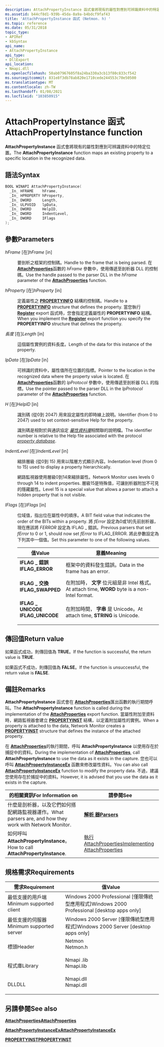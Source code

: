 ```yaml
---
description: AttachPropertyInstance 函式會將現有的屬性對應到可辨識資料中的特定位置。
ms.assetid: b44cf8d1-939b-45da-8a9a-b4bdcf9faf43
title: 'AttachPropertyInstance 函式 (Netmon. h) '
ms.topic: reference
ms.date: 05/31/2018
topic_type:
- APIRef
- kbSyntax
api_name:
- AttachPropertyInstance
api_type:
- DllExport
api_location:
- Nmapi.dll
ms.openlocfilehash: 50ab07967605f8a24ba330a3cb13f80c833cf542
ms.sourcegitcommit: 831e8f3db78ab820e1710cede244553c70e50500
ms.translationtype: MT
ms.contentlocale: zh-TW
ms.lasthandoff: 01/08/2021
ms.locfileid: "103850915"
---
```

# <a name="attachpropertyinstance-function"></a><span data-ttu-id="eeffb-103">AttachPropertyInstance 函式</span><span class="sxs-lookup"><span data-stu-id="eeffb-103">AttachPropertyInstance function</span></span>

<span data-ttu-id="eeffb-104">**AttachPropertyInstance** 函式會將現有的屬性對應到可辨識資料中的特定位置。</span><span class="sxs-lookup"><span data-stu-id="eeffb-104">The **AttachPropertyInstance** function maps an existing property to a specific location in the recognized data.</span></span>

## <a name="syntax"></a><span data-ttu-id="eeffb-105">語法</span><span class="sxs-lookup"><span data-stu-id="eeffb-105">Syntax</span></span>


```C++
BOOL WINAPI AttachPropertyInstance(
  _In_ HFRAME    hFrame,
  _In_ HPROPERTY hProperty,
  _In_ DWORD     Length,
  _In_ ULPVOID   lpData,
  _In_ DWORD     HelpID,
  _In_ DWORD     IndentLevel,
  _In_ DWORD     IFlags
);
```



## <a name="parameters"></a><span data-ttu-id="eeffb-106">參數</span><span class="sxs-lookup"><span data-stu-id="eeffb-106">Parameters</span></span>

<dl> <dt>

<span data-ttu-id="eeffb-107">*hFrame* \[在\]</span><span class="sxs-lookup"><span data-stu-id="eeffb-107">*hFrame* \[in\]</span></span>
</dt> <dd>

<span data-ttu-id="eeffb-108">要剖析之框架的控制碼。</span><span class="sxs-lookup"><span data-stu-id="eeffb-108">Handle to the frame that is being parsed.</span></span> <span data-ttu-id="eeffb-109">在 [**AttachProperties**](attachproperties.md)函數的 *hFrame* 參數中，使用傳遞至剖析器 DLL 的控制碼。</span><span class="sxs-lookup"><span data-stu-id="eeffb-109">Use the handle passed to the parser DLL in the *hFrame* parameter of the [**AttachProperties**](attachproperties.md) function.</span></span>

</dd> <dt>

<span data-ttu-id="eeffb-110">*hProperty* \[在\]</span><span class="sxs-lookup"><span data-stu-id="eeffb-110">*hProperty* \[in\]</span></span>
</dt> <dd>

<span data-ttu-id="eeffb-111">定義屬性之 [**PROPERTYINFO**](propertyinfo.md) 結構的控制碼。</span><span class="sxs-lookup"><span data-stu-id="eeffb-111">Handle to a [**PROPERTYINFO**](propertyinfo.md) structure that defines the property.</span></span> <span data-ttu-id="eeffb-112">當您執行 [**Register**](register-parser.md) export 函式時，您會指定定義屬性的 **PROPERTYINFO** 結構。</span><span class="sxs-lookup"><span data-stu-id="eeffb-112">When you implement the [**Register**](register-parser.md) export function you specify the **PROPERTYINFO** structure that defines the property.</span></span>

</dd> <dt>

<span data-ttu-id="eeffb-113">*長度* \[在\]</span><span class="sxs-lookup"><span data-stu-id="eeffb-113">*Length* \[in\]</span></span>
</dt> <dd>

<span data-ttu-id="eeffb-114">這個屬性實例的資料長度。</span><span class="sxs-lookup"><span data-stu-id="eeffb-114">Length of the data for this instance of the property.</span></span>

</dd> <dt>

<span data-ttu-id="eeffb-115">*lpData* \[在\]</span><span class="sxs-lookup"><span data-stu-id="eeffb-115">*lpData* \[in\]</span></span>
</dt> <dd>

<span data-ttu-id="eeffb-116">可辨識的資料中，屬性值所在位置的指標。</span><span class="sxs-lookup"><span data-stu-id="eeffb-116">Pointer to the location in the recognized data where the property value is located.</span></span> <span data-ttu-id="eeffb-117">在 [**AttachProperties**](attachproperties.md)函數的 *lpProtocol* 參數中，使用傳遞至剖析器 DLL 的指標。</span><span class="sxs-lookup"><span data-stu-id="eeffb-117">Use the pointer passed to the parser DLL in the *lpProtocol* parameter of the [**AttachProperties**](attachproperties.md) function.</span></span>

</dd> <dt>

<span data-ttu-id="eeffb-118">*H* \[在\]</span><span class="sxs-lookup"><span data-stu-id="eeffb-118">*HelpID* \[in\]</span></span>
</dt> <dd>

<span data-ttu-id="eeffb-119">識別碼 (從0到 2047) 用來設定屬性的即時線上說明。</span><span class="sxs-lookup"><span data-stu-id="eeffb-119">Identifier (from 0 to 2047) used to set context-sensitive Help for the property.</span></span>

<span data-ttu-id="eeffb-120">識別碼是相對於與通訊協定 [*屬性資料庫*](p.md)相關聯的說明檔。</span><span class="sxs-lookup"><span data-stu-id="eeffb-120">The identifier number is relative to the Help file associated with the protocol [*property database*](p.md).</span></span>

</dd> <dt>

<span data-ttu-id="eeffb-121">*IndentLevel* \[在\]</span><span class="sxs-lookup"><span data-stu-id="eeffb-121">*IndentLevel* \[in\]</span></span>
</dt> <dd>

<span data-ttu-id="eeffb-122">縮排層級 (從0到 15) 用來以階層方式顯示內容。</span><span class="sxs-lookup"><span data-stu-id="eeffb-122">Indentation level (from 0 to 15) used to display a property hierarchically.</span></span>

<span data-ttu-id="eeffb-123">網路監視器使用層級0到14來縮排屬性。</span><span class="sxs-lookup"><span data-stu-id="eeffb-123">Network Monitor uses levels 0 through 14 to indent properties.</span></span> <span data-ttu-id="eeffb-124">層級15是特殊值，可讓剖析器附加不可見的隱藏屬性。</span><span class="sxs-lookup"><span data-stu-id="eeffb-124">Level 15 is a special value that allows a parser to attach a hidden property that is not visible.</span></span>

</dd> <dt>

<span data-ttu-id="eeffb-125">*IFlags* \[在\]</span><span class="sxs-lookup"><span data-stu-id="eeffb-125">*IFlags* \[in\]</span></span>
</dt> <dd>

<span data-ttu-id="eeffb-126">位域值，指出位在屬性中的順序。</span><span class="sxs-lookup"><span data-stu-id="eeffb-126">A BIT field value that indicates the order of the BITs within a property.</span></span> <span data-ttu-id="eeffb-127">將 *fError* 設定為0或1的先前剖析器，現在應該將 *FERROR* 設定為 IFLAG \_ 錯誤。</span><span class="sxs-lookup"><span data-stu-id="eeffb-127">Previous parsers that set *fError* to 0 or 1, should now set *fError* to IFLAG\_ERROR.</span></span> <span data-ttu-id="eeffb-128">將此參數設定為下列其中一個值。</span><span class="sxs-lookup"><span data-stu-id="eeffb-128">Set this parameter to one of the following values.</span></span>



| <span data-ttu-id="eeffb-129">值</span><span class="sxs-lookup"><span data-stu-id="eeffb-129">Value</span></span>                                                                                                                                                         | <span data-ttu-id="eeffb-130">意義</span><span class="sxs-lookup"><span data-stu-id="eeffb-130">Meaning</span></span>                                                         |
|---------------------------------------------------------------------------------------------------------------------------------------------------------------|-----------------------------------------------------------------|
| <span id="IFLAG_ERROR"></span><span id="iflag_error"></span><dl> <span data-ttu-id="eeffb-131"><dt>**IFLAG \_ 錯誤**</dt></span><span class="sxs-lookup"><span data-stu-id="eeffb-131"><dt>**IFLAG\_ERROR**</dt></span></span> </dl>       | <span data-ttu-id="eeffb-132">框架中的資料發生錯誤。</span><span class="sxs-lookup"><span data-stu-id="eeffb-132">Data in the frame has an error.</span></span><br/>                      |
| <span id="IFLAG_SWAPPED"></span><span id="iflag_swapped"></span><dl> <span data-ttu-id="eeffb-133"><dt>**IFLAG \_ 交換**</dt></span><span class="sxs-lookup"><span data-stu-id="eeffb-133"><dt>**IFLAG\_SWAPPED**</dt></span></span> </dl> | <span data-ttu-id="eeffb-134">在附加時， **文字** 位元組是非 Intel 格式。</span><span class="sxs-lookup"><span data-stu-id="eeffb-134">At attach time, **WORD** byte is a non-Intel format.</span></span><br/> |
| <span id="IFLAG_UNICODE"></span><span id="iflag_unicode"></span><dl> <span data-ttu-id="eeffb-135"><dt>**IFLAG \_ UNICODE**</dt></span><span class="sxs-lookup"><span data-stu-id="eeffb-135"><dt>**IFLAG\_UNICODE**</dt></span></span> </dl> | <span data-ttu-id="eeffb-136">在附加時間， **字串** 是 Unicode。</span><span class="sxs-lookup"><span data-stu-id="eeffb-136">At attach time, **STRING** is Unicode.</span></span><br/>               |



 

</dd> </dl>

## <a name="return-value"></a><span data-ttu-id="eeffb-137">傳回值</span><span class="sxs-lookup"><span data-stu-id="eeffb-137">Return value</span></span>

<span data-ttu-id="eeffb-138">如果函式成功，則傳回值為 **TRUE**。</span><span class="sxs-lookup"><span data-stu-id="eeffb-138">If the function is successful, the return value is **TRUE**.</span></span>

<span data-ttu-id="eeffb-139">如果函式不成功，則傳回值為 **FALSE**。</span><span class="sxs-lookup"><span data-stu-id="eeffb-139">If the function is unsuccessful, the return value is **FALSE**.</span></span>

## <a name="remarks"></a><span data-ttu-id="eeffb-140">備註</span><span class="sxs-lookup"><span data-stu-id="eeffb-140">Remarks</span></span>

<span data-ttu-id="eeffb-141">**AttachPropertyInstance** 函式會在 [**AttachProperties**](attachproperties.md)匯出函數的執行期間呼叫。</span><span class="sxs-lookup"><span data-stu-id="eeffb-141">The **AttachPropertyInstance** function is called during the implementation of the [**AttachProperties**](attachproperties.md) export function.</span></span> <span data-ttu-id="eeffb-142">當屬性附加至資料時，網路監視器會建立 [**PROPERTYINST**](propertyinst.md) 結構，以定義附加屬性的實例。</span><span class="sxs-lookup"><span data-stu-id="eeffb-142">When a property is attached to the data, Network Monitor creates a [**PROPERTYINST**](propertyinst.md) structure that defines the instance of the attached property.</span></span>

<span data-ttu-id="eeffb-143">在 [**AttachProperties**](attachproperties.md)的執行期間，呼叫 **AttachPropertyInstance** 以使用存在於捕捉中的資料。</span><span class="sxs-lookup"><span data-stu-id="eeffb-143">During the implementation of [**AttachProperties**](attachproperties.md), call **AttachPropertyInstance** to use the data as it exists in the capture.</span></span> <span data-ttu-id="eeffb-144">您也可以呼叫 [**AttachPropertyInstanceEx**](attachpropertyinstanceex.md) 函數來修改屬性資料。</span><span class="sxs-lookup"><span data-stu-id="eeffb-144">You can also call [**AttachPropertyInstanceEx**](attachpropertyinstanceex.md) function to modify the property data.</span></span> <span data-ttu-id="eeffb-145">不過，建議您使用存在於捕捉中的資料。</span><span class="sxs-lookup"><span data-stu-id="eeffb-145">However, it is advised that you use the data as it exists in the capture.</span></span>



| <span data-ttu-id="eeffb-146">的相關資訊</span><span class="sxs-lookup"><span data-stu-id="eeffb-146">For Information on</span></span>                                        | <span data-ttu-id="eeffb-147">請參閱</span><span class="sxs-lookup"><span data-stu-id="eeffb-147">See</span></span>                                                                |
|-----------------------------------------------------------|--------------------------------------------------------------------|
| <span data-ttu-id="eeffb-148">什麼是剖析器，以及它們如何搭配網路監視器運作。</span><span class="sxs-lookup"><span data-stu-id="eeffb-148">What parsers are, and how they work with Network Monitor.</span></span> | [<span data-ttu-id="eeffb-149">**解析 器**</span><span class="sxs-lookup"><span data-stu-id="eeffb-149">**Parsers**</span></span>](parsers.md)                                         |
| <span data-ttu-id="eeffb-150">如何呼叫 **AttachPropertyInstance**。</span><span class="sxs-lookup"><span data-stu-id="eeffb-150">How to call **AttachPropertyInstance**.</span></span>                   | [<span data-ttu-id="eeffb-151">執行 AttachProperties</span><span class="sxs-lookup"><span data-stu-id="eeffb-151">Implementing AttachProperties</span></span>](implementing-attachproperties.md) |



 

## <a name="requirements"></a><span data-ttu-id="eeffb-152">規格需求</span><span class="sxs-lookup"><span data-stu-id="eeffb-152">Requirements</span></span>



| <span data-ttu-id="eeffb-153">需求</span><span class="sxs-lookup"><span data-stu-id="eeffb-153">Requirement</span></span> | <span data-ttu-id="eeffb-154">值</span><span class="sxs-lookup"><span data-stu-id="eeffb-154">Value</span></span> |
|-------------------------------------|--------------------------------------------------------------------------------------|
| <span data-ttu-id="eeffb-155">最低支援的用戶端</span><span class="sxs-lookup"><span data-stu-id="eeffb-155">Minimum supported client</span></span><br/> | <span data-ttu-id="eeffb-156">Windows 2000 Professional \[僅限傳統型應用程式\]</span><span class="sxs-lookup"><span data-stu-id="eeffb-156">Windows 2000 Professional \[desktop apps only\]</span></span><br/>                           |
| <span data-ttu-id="eeffb-157">最低支援的伺服器</span><span class="sxs-lookup"><span data-stu-id="eeffb-157">Minimum supported server</span></span><br/> | <span data-ttu-id="eeffb-158">Windows 2000 Server \[僅限傳統型應用程式\]</span><span class="sxs-lookup"><span data-stu-id="eeffb-158">Windows 2000 Server \[desktop apps only\]</span></span><br/>                                 |
| <span data-ttu-id="eeffb-159">標頭</span><span class="sxs-lookup"><span data-stu-id="eeffb-159">Header</span></span><br/>                   | <dl> <span data-ttu-id="eeffb-160"><dt>Netmon</dt></span><span class="sxs-lookup"><span data-stu-id="eeffb-160"><dt>Netmon.h</dt></span></span> </dl>  |
| <span data-ttu-id="eeffb-161">程式庫</span><span class="sxs-lookup"><span data-stu-id="eeffb-161">Library</span></span><br/>                  | <dl> <span data-ttu-id="eeffb-162"><dt>Nmapi .lib</dt></span><span class="sxs-lookup"><span data-stu-id="eeffb-162"><dt>Nmapi.lib</dt></span></span> </dl> |
| <span data-ttu-id="eeffb-163">DLL</span><span class="sxs-lookup"><span data-stu-id="eeffb-163">DLL</span></span><br/>                      | <dl> <span data-ttu-id="eeffb-164"><dt>Nmapi.dll</dt></span><span class="sxs-lookup"><span data-stu-id="eeffb-164"><dt>Nmapi.dll</dt></span></span> </dl> |



## <a name="see-also"></a><span data-ttu-id="eeffb-165">另請參閱</span><span class="sxs-lookup"><span data-stu-id="eeffb-165">See also</span></span>

<dl> <dt>

[<span data-ttu-id="eeffb-166">**AttachProperties**</span><span class="sxs-lookup"><span data-stu-id="eeffb-166">**AttachProperties**</span></span>](attachproperties.md)
</dt> <dt>

[<span data-ttu-id="eeffb-167">**AttachPropertyInstanceEx**</span><span class="sxs-lookup"><span data-stu-id="eeffb-167">**AttachPropertyInstanceEx**</span></span>](attachpropertyinstanceex.md)
</dt> <dt>

[<span data-ttu-id="eeffb-168">**PROPERTYINST**</span><span class="sxs-lookup"><span data-stu-id="eeffb-168">**PROPERTYINST**</span></span>](propertyinst.md)
</dt> </dl>

 

 




